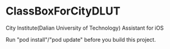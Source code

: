 # ClassBoxForCityDLUT
City Institute(Dalian University of Technology) Assistant for iOS

Run "pod install"/"pod update" before you build this project.
